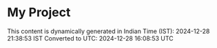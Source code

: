 # My Project

This content is dynamically generated in Indian Time (IST): 2024-12-28 21:38:53 IST
Converted to UTC: 2024-12-28 16:08:53 UTC
